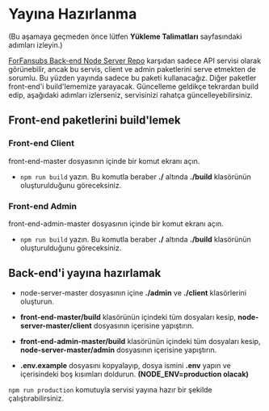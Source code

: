 # Yayına Hazırlanma
(Bu aşamaya geçmeden önce lütfen **Yükleme Talimatları** sayfasındaki adımları izleyin.)

[ForFansubs Back-end Node Server Repo](https://github.com/ForFansubs/node-server) karşıdan sadece API servisi olarak görünebilir, ancak bu servis, client ve admin paketlerini serve etmekten de sorumlu. Bu yüzden yayında sadece bu paketi kullanacağız. Diğer paketler front-end'i build'lememize yarayacak. Güncelleme geldikçe tekrardan build edip, aşağıdaki adımları izlerseniz, servisinizi rahatça güncelleyebilirsiniz.

## Front-end paketlerini build'lemek

### Front-end Client
front-end-master dosyasının içinde bir komut ekranı açın.

- `npm run build` yazın. Bu komutla beraber **./** altında **./build** klasörünün oluşturulduğunu göreceksiniz.

### Front-end Admin
front-end-admin-master dosyasının içinde bir komut ekranı açın.

- `npm run build` yazın. Bu komutla beraber **./** altında **./build** klasörünün oluşturulduğunu göreceksiniz.

## Back-end'i yayına hazırlamak
- node-server-master dosyasının içine **./admin** ve **./client** klasörlerini oluşturun.

- **front-end-master/build** klasörünün içindeki tüm dosyaları kesip, **node-server-master/client** dosyasının içerisine yapıştırın.

- **front-end-admin-master/build** klasörünün içindeki tüm dosyaları kesip, **node-server-master/admin** dosyasının içerisine yapıştırın.

- **.env.example** dosyasını kopyalayıp, dosya ismini **.env** yapın ve içerisindeki boş kısımları doldurun. **(NODE_ENV=production olacak)**

`npm run production` komutuyla servisi yayına hazır bir şekilde çalıştırabilirsiniz.
